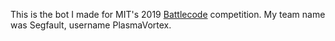 This is the bot I made for MIT's 2019 [Battlecode](https://www.battlecode.org/) competition. My team name was Segfault, username PlasmaVortex.

